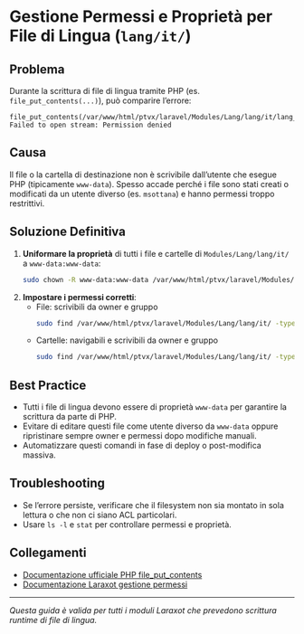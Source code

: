# Gestione Permessi e Proprietà per File di Lingua (`lang/it/`)

## Problema

Durante la scrittura di file di lingua tramite PHP (es. `file_put_contents(...)`), può comparire l’errore:

```
file_put_contents(/var/www/html/ptvx/laravel/Modules/Lang/lang/it/lang_service.php): Failed to open stream: Permission denied
```

## Causa

Il file o la cartella di destinazione non è scrivibile dall’utente che esegue PHP (tipicamente `www-data`). Spesso accade perché i file sono stati creati o modificati da un utente diverso (es. `msottana`) e hanno permessi troppo restrittivi.

## Soluzione Definitiva

1. **Uniformare la proprietà** di tutti i file e cartelle di `Modules/Lang/lang/it/` a `www-data:www-data`:
   ```bash
   sudo chown -R www-data:www-data /var/www/html/ptvx/laravel/Modules/Lang/lang/it/
   ```
2. **Impostare i permessi corretti**:
   - File: scrivibili da owner e gruppo
     ```bash
     sudo find /var/www/html/ptvx/laravel/Modules/Lang/lang/it/ -type f -exec chmod 664 {} +
     ```
   - Cartelle: navigabili e scrivibili da owner e gruppo
     ```bash
     sudo find /var/www/html/ptvx/laravel/Modules/Lang/lang/it/ -type d -exec chmod 775 {} +
     ```

## Best Practice
- Tutti i file di lingua devono essere di proprietà `www-data` per garantire la scrittura da parte di PHP.
- Evitare di editare questi file come utente diverso da `www-data` oppure ripristinare sempre owner e permessi dopo modifiche manuali.
- Automatizzare questi comandi in fase di deploy o post-modifica massiva.

## Troubleshooting
- Se l’errore persiste, verificare che il filesystem non sia montato in sola lettura o che non ci siano ACL particolari.
- Usare `ls -l` e `stat` per controllare permessi e proprietà.

## Collegamenti
- [Documentazione ufficiale PHP file_put_contents](https://www.php.net/manual/en/function.file-put-contents.php)
- [Documentazione Laraxot gestione permessi](../../../../docs/links.md)

---

_Questa guida è valida per tutti i moduli Laraxot che prevedono scrittura runtime di file di lingua._

